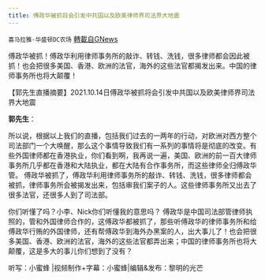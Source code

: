 ```yaml
---
title: 傅政华被抓将会引发中共国以及欧美律师界司法界大地震
---
```

`喜马拉雅-华盛顿DC农场` [轉載自GNews](https://gnews.org/zh-hans/1596970/)

傅政华被抓！傅政华利用律师事务所的敲诈、转钱、洗钱，很多律师都会因此被抓！也会把很多美国、香港、欧洲的法官，海外的这些法官都揭发出来。中国的律师事务所也将大颠覆！

【郭先生直播摘要】2021.10.14日傅政华被抓将会引发中共国以及欧美律师界司法界大地震

**郭先生**：

所以说，根据以上我们的直播，包括我们过去的一两年的行动，对欧洲对西方整个司法部门一个大唤醒，那么这个事情导致我们有一系列的事情将是彻底的改变。有些外国律师都在香港执业，你们看到啊，我再说一遍，美国、欧洲的前一百大律师事务所几乎都在香港和大陆执业，都在大陆有合作事务所，而这些律师全归傅政华管。 傅政华被抓了，傅政华利用律师事务所的敲诈、转钱、洗钱，很多律师都会被抓，律师事务所会被揭发出来，包括审我们案子的人。这些律师事务所又出去了很多法官，还很多人到了司法部。

你们听懂了吗？小李、Nick你们听懂我的意思吗？ 傅政华是中国司法部管律师执照的，管和外国律师合作的，这傅政华都被抓了，那些听傅政华的律师事务所和给傅政华行贿的外国律师，还有帮傅政华到海外办黑案的人，出大事儿了！也会把很多美国、香港、欧洲的法官，海外的这些法官都弄出来；中国的律师事务所也将大颠覆，这是多大的事儿你们想到了没有？

听写：小蜜蜂 |视频制作+字幕：小蜜蜂|编辑&发布：黎明的光芒
